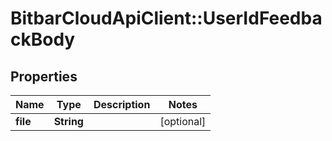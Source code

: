 # BitbarCloudApiClient::UserIdFeedbackBody

## Properties
Name | Type | Description | Notes
------------ | ------------- | ------------- | -------------
**file** | **String** |  | [optional] 

